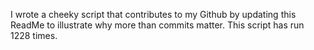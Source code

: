 I wrote a cheeky script that contributes to my Github by updating this ReadMe to illustrate why more than commits matter. This script has run 1228 times.